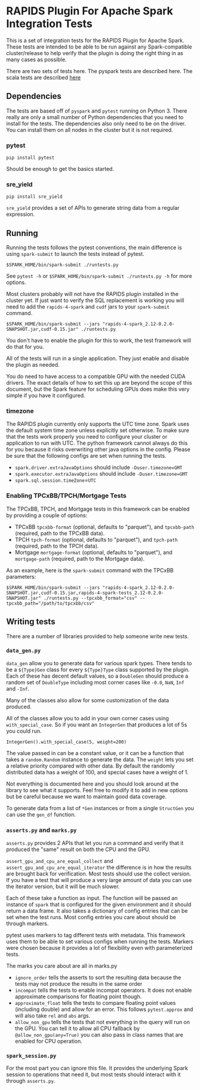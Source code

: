 # RAPIDS Plugin For Apache Spark Integration Tests

This is a set of integration tests for the RAPIDS Plugin for Apache Spark. These tests
are intended to be able to be run against any Spark-compatible cluster/release to help
verify that the plugin is doing the right thing in as many cases as possible.

There are two sets of tests here. The pyspark tests are described here. The scala tests
are described [here](../docs/testing.md)

## Dependencies

The tests are based off of `pyspark` and `pytest` running on Python 3. There really are
only a small number of Python dependencies that you need to install for the tests. The
dependencies also only need to be on the driver.  You can install them on all nodes
in the cluster but it is not required.

### pytest
`pip install pytest`

Should be enough to get the basics started.

### sre_yield
`pip install sre_yield`

`sre_yield` provides a set of APIs to generate string data from a regular expression.

## Running

Running the tests follows the pytest conventions, the main difference is using
`spark-submit` to launch the tests instead of pytest.

```
$SPARK_HOME/bin/spark-submit ./runtests.py
```

See `pytest -h` or `$SPARK_HOME/bin/spark-submit ./runtests.py -h` for more options.

Most clusters probably will not have the RAPIDS plugin installed in the cluster yet.
If just want to verify the SQL replacement is working you will need to add the `rapids-4-spark` and `cudf` jars to your `spark-submit` command.

```
$SPARK_HOME/bin/spark-submit --jars "rapids-4-spark_2.12-0.2.0-SNAPSHOT.jar,cudf-0.15.jar" ./runtests.py
```

You don't have to enable the plugin for this to work, the test framework will do that for you.

All of the tests will run in a single application.  They just enable and disable the plugin as needed.

You do need to have access to a compatible GPU with the needed CUDA drivers. The exact details of how to set this up are beyond the scope of this document, but the Spark feature for scheduling GPUs does make this very simple if you have it configured.

### timezone

The RAPIDS plugin currently only supports the UTC time zone. Spark uses the default system time zone unless explicitly set otherwise.
To make sure that the tests work properly you need to configure your cluster or application to run with UTC.
The python framework cannot always do this for you because it risks overwriting other java options in the config.
Please be sure that the following configs are set when running the tests.

  * `spark.driver.extraJavaOptions` should include `-Duser.timezone=GMT`
  * `spark.executor.extraJavaOptions` should include `-Duser.timezone=GMT`
  * `spark.sql.session.timeZone`=`UTC`

### Enabling TPCxBB/TPCH/Mortgage Tests

The TPCxBB, TPCH, and Mortgage tests in this framework can be enabled by providing a couple of options:

   * TPCxBB `tpcxbb-format` (optional, defaults to "parquet"), and `tpcxbb-path` (required, path to the TPCxBB data).
   * TPCH `tpch-format` (optional, defaults to "parquet"), and `tpch-path` (required, path to the TPCH data).
   * Mortgage `mortgage-format` (optional, defaults to "parquet"), and `mortgage-path` (required, path to the Mortgage data).

As an example, here is the `spark-submit` command with the TPCxBB parameters:

```
$SPARK_HOME/bin/spark-submit --jars "rapids-4-spark_2.12-0.2.0-SNAPSHOT.jar,cudf-0.15.jar,rapids-4-spark-tests_2.12-0.2.0-SNAPSHOT.jar" ./runtests.py --tpcxbb_format="csv" --tpcxbb_path="/path/to/tpcxbb/csv"
```

## Writing tests

There are a number of libraries provided to help someone write new tests.

### `data_gen.py`

`data_gen` allow you to generate data for various spark types. There tends to be a `${Type}Gen` class for every `${Type}Type` class supported by the plugin.  Each of these
has decent default values, so a `DoubleGen` should produce a random set of `DoubleType` including most corner cases like `-0.0`, `NaN`, `Inf` and `-Inf`.

Many of the classes also allow for some customization of the data produced.

All of the classes allow you to add in your own corner cases using `with_special_case`.  So if you want an `IntegerGen` that produces a lot of 5s you could run.

```
IntegerGen().with_special_case(5, weight=200)
```

The value passed in can be a constant value, or it can be a function that takes a `random.Random` instance to generate the data. The `weight` lets you
set a relative priority compared with other data.  By default the randomly distributed data has a weight of 100, and special cases have a weight of 1.

Not everything is documented here and you should look around at the library to see what it supports. Feel free to modify it to add in new options
but be careful because we want to maintain good data coverage.

To generate data from a list of `*Gen` instances or from a single `StructGen` you can use the `gen_df` function.

### `asserts.py` and `marks.py`

`asserts.py` provides 2 APIs that let you run a command and verify that it produced the "same" result on both the CPU and the GPU.

`assert_gpu_and_cpu_are_equal_collect` and `assert_gpu_and_cpu_are_equal_iterator` the difference is in how the results are brought back for
verification. Most tests should use the collect version. If you have a test that will produce a very large amount of data you can use the
iterator version, but it will be much slower.

Each of these take a function as input.  The function will be passed an instance of `spark` that is configured for the given environment
and it should return a data frame.  It also takes a dictionary of config entries that can be set when the test runs.  Most config entries
you care about should be through markers.

pytest uses markers to tag different tests with metadata. This framework uses them to be able to set various configs when running the tests.
Markers were chosen because it provides a lot of flexibility even with parameterized tests.

The marks you care about are all in marks.py

   * `ignore_order` tells the asserts to sort the resulting data because the tests may not produce the results in the same order
   * `incompat` tells the tests to enable incompat operators. It does not enable approximate comparisons for floating point though.
   * `approximate_float` tells the tests to compare floating point values (including double) and allow for an error. This follows `pytest.approx` and will also take `rel` and `abs` args.
   * `allow_non_gpu` tells the tests that not everything in the query will run on the GPU. You can tell it to allow all CPU fallback by `@allow_non_gpu(any=True)` you can also pass in class names that are enabled for CPU operation.

###  `spark_session.py`

For the most part you can ignore this file. It provides the underlying Spark session to operations that need it, but most tests should interact with
it through `asserts.py`.

